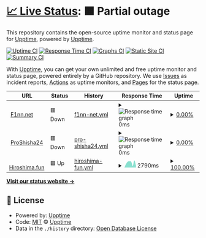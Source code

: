 # [📈 Live Status](https://demo.upptime.js.org): <!--live status--> **🟧 Partial outage**

This repository contains the open-source uptime monitor and status page for [Upptime](https://upptime.js.org), powered by [Upptime](https://github.com/upptime/upptime).

[![Uptime CI](https://github.com/ProFinn24/status/workflows/Uptime%20CI/badge.svg)](https://github.com/ProFinn24/status/actions?query=workflow%3A%22Uptime+CI%22)
[![Response Time CI](https://github.com/ProFinn24/status/workflows/Response%20Time%20CI/badge.svg)](https://github.com/ProFinn24/status/actions?query=workflow%3A%22Response+Time+CI%22)
[![Graphs CI](https://github.com/ProFinn24/status/workflows/Graphs%20CI/badge.svg)](https://github.com/ProFinn24/status/actions?query=workflow%3A%22Graphs+CI%22)
[![Static Site CI](https://github.com/ProFinn24/status/workflows/Static%20Site%20CI/badge.svg)](https://github.com/ProFinn24/status/actions?query=workflow%3A%22Static+Site+CI%22)
[![Summary CI](https://github.com/ProFinn24/status/workflows/Summary%20CI/badge.svg)](https://github.com/ProFinn24/status/actions?query=workflow%3A%22Summary+CI%22)

With [Upptime](https://upptime.js.org), you can get your own unlimited and free uptime monitor and status page, powered entirely by a GitHub repository. We use [Issues](https://github.com/upptime/upptime/issues) as incident reports, [Actions](https://github.com/ProFinn24/status/actions) as uptime monitors, and [Pages](https://demo.upptime.js.org) for the status page.

<!--start: status pages-->
<!-- This summary is generated by Upptime (https://github.com/upptime/upptime) -->
<!-- Do not edit this manually, your changes will be overwritten -->
<!-- prettier-ignore -->
| URL | Status | History | Response Time | Uptime |
| --- | ------ | ------- | ------------- | ------ |
| <img alt="" src="https://icons.duckduckgo.com/ip3/f1nn.net.ico" height="13"> [F1nn.net](https://f1nn.net) | 🟥 Down | [f1nn-net.yml](https://github.com/yS4VELwjydXFZ2VY6FsNqycP7pVYZyp9DCg4jUk/status/commits/HEAD/history/f1nn-net.yml) | <details><summary><img alt="Response time graph" src="./graphs/f1nn-net/response-time-week.png" height="20"> 0ms</summary><br><a href="https://status.f1nn.net/history/f1nn-net"><img alt="Response time 0" src="https://img.shields.io/endpoint?url=https%3A%2F%2Fraw.githubusercontent.com%2FyS4VELwjydXFZ2VY6FsNqycP7pVYZyp9DCg4jUk%2Fstatus%2FHEAD%2Fapi%2Ff1nn-net%2Fresponse-time.json"></a><br><a href="https://status.f1nn.net/history/f1nn-net"><img alt="24-hour response time 0" src="https://img.shields.io/endpoint?url=https%3A%2F%2Fraw.githubusercontent.com%2FyS4VELwjydXFZ2VY6FsNqycP7pVYZyp9DCg4jUk%2Fstatus%2FHEAD%2Fapi%2Ff1nn-net%2Fresponse-time-day.json"></a><br><a href="https://status.f1nn.net/history/f1nn-net"><img alt="7-day response time 0" src="https://img.shields.io/endpoint?url=https%3A%2F%2Fraw.githubusercontent.com%2FyS4VELwjydXFZ2VY6FsNqycP7pVYZyp9DCg4jUk%2Fstatus%2FHEAD%2Fapi%2Ff1nn-net%2Fresponse-time-week.json"></a><br><a href="https://status.f1nn.net/history/f1nn-net"><img alt="30-day response time 0" src="https://img.shields.io/endpoint?url=https%3A%2F%2Fraw.githubusercontent.com%2FyS4VELwjydXFZ2VY6FsNqycP7pVYZyp9DCg4jUk%2Fstatus%2FHEAD%2Fapi%2Ff1nn-net%2Fresponse-time-month.json"></a><br><a href="https://status.f1nn.net/history/f1nn-net"><img alt="1-year response time 0" src="https://img.shields.io/endpoint?url=https%3A%2F%2Fraw.githubusercontent.com%2FyS4VELwjydXFZ2VY6FsNqycP7pVYZyp9DCg4jUk%2Fstatus%2FHEAD%2Fapi%2Ff1nn-net%2Fresponse-time-year.json"></a></details> | <details><summary><a href="https://status.f1nn.net/history/f1nn-net">0.00%</a></summary><a href="https://status.f1nn.net/history/f1nn-net"><img alt="All-time uptime 7.28%" src="https://img.shields.io/endpoint?url=https%3A%2F%2Fraw.githubusercontent.com%2FyS4VELwjydXFZ2VY6FsNqycP7pVYZyp9DCg4jUk%2Fstatus%2FHEAD%2Fapi%2Ff1nn-net%2Fuptime.json"></a><br><a href="https://status.f1nn.net/history/f1nn-net"><img alt="24-hour uptime 0.00%" src="https://img.shields.io/endpoint?url=https%3A%2F%2Fraw.githubusercontent.com%2FyS4VELwjydXFZ2VY6FsNqycP7pVYZyp9DCg4jUk%2Fstatus%2FHEAD%2Fapi%2Ff1nn-net%2Fuptime-day.json"></a><br><a href="https://status.f1nn.net/history/f1nn-net"><img alt="7-day uptime 0.00%" src="https://img.shields.io/endpoint?url=https%3A%2F%2Fraw.githubusercontent.com%2FyS4VELwjydXFZ2VY6FsNqycP7pVYZyp9DCg4jUk%2Fstatus%2FHEAD%2Fapi%2Ff1nn-net%2Fuptime-week.json"></a><br><a href="https://status.f1nn.net/history/f1nn-net"><img alt="30-day uptime 1.38%" src="https://img.shields.io/endpoint?url=https%3A%2F%2Fraw.githubusercontent.com%2FyS4VELwjydXFZ2VY6FsNqycP7pVYZyp9DCg4jUk%2Fstatus%2FHEAD%2Fapi%2Ff1nn-net%2Fuptime-month.json"></a><br><a href="https://status.f1nn.net/history/f1nn-net"><img alt="1-year uptime 0.00%" src="https://img.shields.io/endpoint?url=https%3A%2F%2Fraw.githubusercontent.com%2FyS4VELwjydXFZ2VY6FsNqycP7pVYZyp9DCg4jUk%2Fstatus%2FHEAD%2Fapi%2Ff1nn-net%2Fuptime-year.json"></a></details>
| <img alt="" src="https://icons.duckduckgo.com/ip3/proshisha24.de.ico" height="13"> [ProShisha24](https://proshisha24.de) | 🟥 Down | [pro-shisha24.yml](https://github.com/yS4VELwjydXFZ2VY6FsNqycP7pVYZyp9DCg4jUk/status/commits/HEAD/history/pro-shisha24.yml) | <details><summary><img alt="Response time graph" src="./graphs/pro-shisha24/response-time-week.png" height="20"> 0ms</summary><br><a href="https://status.f1nn.net/history/pro-shisha24"><img alt="Response time 0" src="https://img.shields.io/endpoint?url=https%3A%2F%2Fraw.githubusercontent.com%2FyS4VELwjydXFZ2VY6FsNqycP7pVYZyp9DCg4jUk%2Fstatus%2FHEAD%2Fapi%2Fpro-shisha24%2Fresponse-time.json"></a><br><a href="https://status.f1nn.net/history/pro-shisha24"><img alt="24-hour response time 0" src="https://img.shields.io/endpoint?url=https%3A%2F%2Fraw.githubusercontent.com%2FyS4VELwjydXFZ2VY6FsNqycP7pVYZyp9DCg4jUk%2Fstatus%2FHEAD%2Fapi%2Fpro-shisha24%2Fresponse-time-day.json"></a><br><a href="https://status.f1nn.net/history/pro-shisha24"><img alt="7-day response time 0" src="https://img.shields.io/endpoint?url=https%3A%2F%2Fraw.githubusercontent.com%2FyS4VELwjydXFZ2VY6FsNqycP7pVYZyp9DCg4jUk%2Fstatus%2FHEAD%2Fapi%2Fpro-shisha24%2Fresponse-time-week.json"></a><br><a href="https://status.f1nn.net/history/pro-shisha24"><img alt="30-day response time 0" src="https://img.shields.io/endpoint?url=https%3A%2F%2Fraw.githubusercontent.com%2FyS4VELwjydXFZ2VY6FsNqycP7pVYZyp9DCg4jUk%2Fstatus%2FHEAD%2Fapi%2Fpro-shisha24%2Fresponse-time-month.json"></a><br><a href="https://status.f1nn.net/history/pro-shisha24"><img alt="1-year response time 0" src="https://img.shields.io/endpoint?url=https%3A%2F%2Fraw.githubusercontent.com%2FyS4VELwjydXFZ2VY6FsNqycP7pVYZyp9DCg4jUk%2Fstatus%2FHEAD%2Fapi%2Fpro-shisha24%2Fresponse-time-year.json"></a></details> | <details><summary><a href="https://status.f1nn.net/history/pro-shisha24">0.00%</a></summary><a href="https://status.f1nn.net/history/pro-shisha24"><img alt="All-time uptime 16.41%" src="https://img.shields.io/endpoint?url=https%3A%2F%2Fraw.githubusercontent.com%2FyS4VELwjydXFZ2VY6FsNqycP7pVYZyp9DCg4jUk%2Fstatus%2FHEAD%2Fapi%2Fpro-shisha24%2Fuptime.json"></a><br><a href="https://status.f1nn.net/history/pro-shisha24"><img alt="24-hour uptime 0.00%" src="https://img.shields.io/endpoint?url=https%3A%2F%2Fraw.githubusercontent.com%2FyS4VELwjydXFZ2VY6FsNqycP7pVYZyp9DCg4jUk%2Fstatus%2FHEAD%2Fapi%2Fpro-shisha24%2Fuptime-day.json"></a><br><a href="https://status.f1nn.net/history/pro-shisha24"><img alt="7-day uptime 0.00%" src="https://img.shields.io/endpoint?url=https%3A%2F%2Fraw.githubusercontent.com%2FyS4VELwjydXFZ2VY6FsNqycP7pVYZyp9DCg4jUk%2Fstatus%2FHEAD%2Fapi%2Fpro-shisha24%2Fuptime-week.json"></a><br><a href="https://status.f1nn.net/history/pro-shisha24"><img alt="30-day uptime 1.38%" src="https://img.shields.io/endpoint?url=https%3A%2F%2Fraw.githubusercontent.com%2FyS4VELwjydXFZ2VY6FsNqycP7pVYZyp9DCg4jUk%2Fstatus%2FHEAD%2Fapi%2Fpro-shisha24%2Fuptime-month.json"></a><br><a href="https://status.f1nn.net/history/pro-shisha24"><img alt="1-year uptime 0.00%" src="https://img.shields.io/endpoint?url=https%3A%2F%2Fraw.githubusercontent.com%2FyS4VELwjydXFZ2VY6FsNqycP7pVYZyp9DCg4jUk%2Fstatus%2FHEAD%2Fapi%2Fpro-shisha24%2Fuptime-year.json"></a></details>
| <img alt="" src="https://icons.duckduckgo.com/ip3/hiroshima.fun.ico" height="13"> [Hiroshima.fun](https://hiroshima.fun) | 🟩 Up | [hiroshima-fun.yml](https://github.com/yS4VELwjydXFZ2VY6FsNqycP7pVYZyp9DCg4jUk/status/commits/HEAD/history/hiroshima-fun.yml) | <details><summary><img alt="Response time graph" src="./graphs/hiroshima-fun/response-time-week.png" height="20"> 2790ms</summary><br><a href="https://status.f1nn.net/history/hiroshima-fun"><img alt="Response time 2454" src="https://img.shields.io/endpoint?url=https%3A%2F%2Fraw.githubusercontent.com%2FyS4VELwjydXFZ2VY6FsNqycP7pVYZyp9DCg4jUk%2Fstatus%2FHEAD%2Fapi%2Fhiroshima-fun%2Fresponse-time.json"></a><br><a href="https://status.f1nn.net/history/hiroshima-fun"><img alt="24-hour response time 1521" src="https://img.shields.io/endpoint?url=https%3A%2F%2Fraw.githubusercontent.com%2FyS4VELwjydXFZ2VY6FsNqycP7pVYZyp9DCg4jUk%2Fstatus%2FHEAD%2Fapi%2Fhiroshima-fun%2Fresponse-time-day.json"></a><br><a href="https://status.f1nn.net/history/hiroshima-fun"><img alt="7-day response time 2790" src="https://img.shields.io/endpoint?url=https%3A%2F%2Fraw.githubusercontent.com%2FyS4VELwjydXFZ2VY6FsNqycP7pVYZyp9DCg4jUk%2Fstatus%2FHEAD%2Fapi%2Fhiroshima-fun%2Fresponse-time-week.json"></a><br><a href="https://status.f1nn.net/history/hiroshima-fun"><img alt="30-day response time 2471" src="https://img.shields.io/endpoint?url=https%3A%2F%2Fraw.githubusercontent.com%2FyS4VELwjydXFZ2VY6FsNqycP7pVYZyp9DCg4jUk%2Fstatus%2FHEAD%2Fapi%2Fhiroshima-fun%2Fresponse-time-month.json"></a><br><a href="https://status.f1nn.net/history/hiroshima-fun"><img alt="1-year response time 2488" src="https://img.shields.io/endpoint?url=https%3A%2F%2Fraw.githubusercontent.com%2FyS4VELwjydXFZ2VY6FsNqycP7pVYZyp9DCg4jUk%2Fstatus%2FHEAD%2Fapi%2Fhiroshima-fun%2Fresponse-time-year.json"></a></details> | <details><summary><a href="https://status.f1nn.net/history/hiroshima-fun">100.00%</a></summary><a href="https://status.f1nn.net/history/hiroshima-fun"><img alt="All-time uptime 91.41%" src="https://img.shields.io/endpoint?url=https%3A%2F%2Fraw.githubusercontent.com%2FyS4VELwjydXFZ2VY6FsNqycP7pVYZyp9DCg4jUk%2Fstatus%2FHEAD%2Fapi%2Fhiroshima-fun%2Fuptime.json"></a><br><a href="https://status.f1nn.net/history/hiroshima-fun"><img alt="24-hour uptime 100.00%" src="https://img.shields.io/endpoint?url=https%3A%2F%2Fraw.githubusercontent.com%2FyS4VELwjydXFZ2VY6FsNqycP7pVYZyp9DCg4jUk%2Fstatus%2FHEAD%2Fapi%2Fhiroshima-fun%2Fuptime-day.json"></a><br><a href="https://status.f1nn.net/history/hiroshima-fun"><img alt="7-day uptime 100.00%" src="https://img.shields.io/endpoint?url=https%3A%2F%2Fraw.githubusercontent.com%2FyS4VELwjydXFZ2VY6FsNqycP7pVYZyp9DCg4jUk%2Fstatus%2FHEAD%2Fapi%2Fhiroshima-fun%2Fuptime-week.json"></a><br><a href="https://status.f1nn.net/history/hiroshima-fun"><img alt="30-day uptime 100.00%" src="https://img.shields.io/endpoint?url=https%3A%2F%2Fraw.githubusercontent.com%2FyS4VELwjydXFZ2VY6FsNqycP7pVYZyp9DCg4jUk%2Fstatus%2FHEAD%2Fapi%2Fhiroshima-fun%2Fuptime-month.json"></a><br><a href="https://status.f1nn.net/history/hiroshima-fun"><img alt="1-year uptime 99.97%" src="https://img.shields.io/endpoint?url=https%3A%2F%2Fraw.githubusercontent.com%2FyS4VELwjydXFZ2VY6FsNqycP7pVYZyp9DCg4jUk%2Fstatus%2FHEAD%2Fapi%2Fhiroshima-fun%2Fuptime-year.json"></a></details>

<!--end: status pages-->

[**Visit our status website →**](https://demo.upptime.js.org)

## 📄 License

- Powered by: [Upptime](https://github.com/upptime/upptime)
- Code: [MIT](./LICENSE) © [Upptime](https://upptime.js.org)
- Data in the `./history` directory: [Open Database License](https://opendatacommons.org/licenses/odbl/1-0/)
